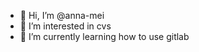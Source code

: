 - 👋 Hi, I’m @anna-mei
- 👀 I’m interested in cvs
- 🌱 I’m currently learning how to use gitlab 

<!---
anna-mei/anna-mei is a ✨ special ✨ repository because its `README.md` (this file) appears on your GitHub profile.
You can click the Preview link to take a look at your changes.
--->
